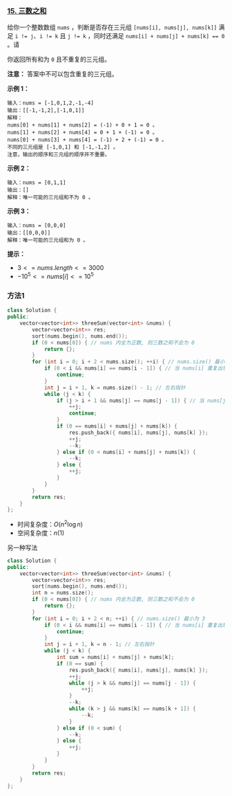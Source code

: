 ### [15. 三数之和](https://leetcode.cn/problems/3sum/)

给你一个整数数组 `nums` ，判断是否存在三元组 `[nums[i], nums[j], nums[k]]` 满足 `i != j`、`i != k` 且 `j != k` ，同时还满足 `nums[i] + nums[j] + nums[k] == 0` 。请

你返回所有和为 `0` 且不重复的三元组。

**注意：** 答案中不可以包含重复的三元组。

 

**示例 1：**

```
输入：nums = [-1,0,1,2,-1,-4]
输出：[[-1,-1,2],[-1,0,1]]
解释：
nums[0] + nums[1] + nums[2] = (-1) + 0 + 1 = 0 。
nums[1] + nums[2] + nums[4] = 0 + 1 + (-1) = 0 。
nums[0] + nums[3] + nums[4] = (-1) + 2 + (-1) = 0 。
不同的三元组是 [-1,0,1] 和 [-1,-1,2] 。
注意，输出的顺序和三元组的顺序并不重要。
```

**示例 2：**

```
输入：nums = [0,1,1]
输出：[]
解释：唯一可能的三元组和不为 0 。
```

**示例 3：**

```
输入：nums = [0,0,0]
输出：[[0,0,0]]
解释：唯一可能的三元组和为 0 。
```

 

**提示：**

- $3 <= nums.length <= 3000$
- $-10^5 <= nums[i] <= 10^5$

### 方法1

```cpp
class Solution {
public:
    vector<vector<int>> threeSum(vector<int> &nums) {
        vector<vector<int>> res;
        sort(nums.begin(), nums.end());
        if (0 < nums[0]) { // nums 内全为正数, 则三数之和不会为 0
            return {};
        }
        for (int i = 0; i + 2 < nums.size(); ++i) { // nums.size() 最小为 3
            if (0 < i && nums[i] == nums[i - 1]) { // 当 nums[i] 重复出现时需要去重
                continue;
            }
            int j = i + 1, k = nums.size() - 1; // 左右指针
            while (j < k) {
                if (j > i + 1 && nums[j] == nums[j - 1]) { // 当 nums[j] 重复出现时需要去重
                    ++j;
                    continue;
                }
                if (0 == nums[i] + nums[j] + nums[k]) {
                    res.push_back({ nums[i], nums[j], nums[k] });
                    ++j;
                    --k;
                } else if (0 < nums[i] + nums[j] + nums[k]) {
                    --k;
                } else {
                    ++j;
                }
            }
        }
        return res;
    }
};
```

- 时间复杂度：$O(n^2\log{n})$
- 空间复杂度：$n(1)$

另一种写法

```cpp
class Solution {
public:
    vector<vector<int>> threeSum(vector<int> &nums) {
        vector<vector<int>> res;
        sort(nums.begin(), nums.end());
        int n = nums.size();
        if (0 < nums[0]) { // nums 内全为正数, 则三数之和不会为 0
            return {};
        }
        for (int i = 0; i + 2 < n; ++i) { // nums.size() 最小为 3
            if (0 < i && nums[i] == nums[i - 1]) { // 当 nums[i] 重复出现时需要去重
                continue;
            }
            int j = i + 1, k = n - 1; // 左右指针
            while (j < k) {
                int sum = nums[i] + nums[j] + nums[k];
                if (0 == sum) {
                    res.push_back({ nums[i], nums[j], nums[k] });
                    ++j;
                    while (j > k && nums[j] == nums[j - 1]) {
                        ++j;
                    }
                    --k;
                    while (k > j && nums[k] == nums[k + 1]) {
                        --k;
                    }
                } else if (0 < sum) {
                    --k;
                } else {
                    ++j;
                }
            }
        }
        return res;
    }
};
```

